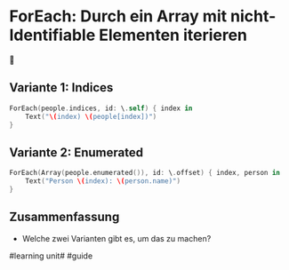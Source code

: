# ForEach: Durch ein Array mit nicht-Identifiable Elementen iterieren
🔁

## Variante 1: Indices
```swift
ForEach(people.indices, id: \.self) { index in
	Text("\(index) \(people[index])")
}
```

## Variante 2: Enumerated
```swift
ForEach(Array(people.enumerated()), id: \.offset) { index, person in
    Text("Person \(index): \(person.name)")
}
```


## Zusammenfassung
- Welche zwei Varianten gibt es, um das zu machen?

#learning unit# #guide